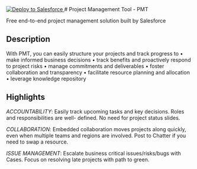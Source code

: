 
<a href="https://githubsfdeploy.herokuapp.com?owner=SalesforceLabs&repo=https://github.com/SalesforceLabs/ProjectManagementTool&ref=Main">
  <img alt="Deploy to Salesforce"
       src="https://raw.githubusercontent.com/afawcett/githubsfdeploy/master/deploy.png">
</a># Project Management Tool - PMT

Free end-to-end project management solution built by Salesforce

## Description

With PMT, you can easily structure your projects and track progress to
• make informed business decisions
• track benefits and proactively respond to project risks
• manage commitments and deliverables
• foster collaboration and transparency
• facilitate resource planning and allocation
• leverage knowledge repository

## Highlights

*ACCOUNTABILITY*: Easily track upcoming tasks and key decisions. Roles and responsibilities are well- defined. No need for project status slides.

*COLLABORATION*: Embedded collaboration moves projects along quickly, even when multiple teams and regions are involved. Post to Chatter if you need to swap a resource.

*ISSUE MANAGEMENT*: Escalate business critical issues/risks/bugs with Cases. Focus on resolving late projects with path to green.